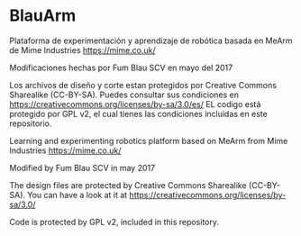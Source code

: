 # BlauArm

Plataforma de experimentación y aprendizaje de robótica basada en MeArm de Mime Industries https://mime.co.uk/

Modificaciones hechas por Fum Blau SCV en mayo del 2017

Los archivos de diseño y corte estan protegidos por Creative Commons Sharealike (CC-BY-SA). Puedes consultar sus condiciones en https://creativecommons.org/licenses/by-sa/3.0/es/
EL codigo está protegido por GPL v2, el cual tienes las condiciones incluidas en este repositorio.




Learning and experimenting robotics platform based on MeArm from Mime Industries https://mime.co.uk/

Modified by Fum Blau SCV in may 2017

The design files are protected by Creative Commons Sharealike (CC-BY-SA). You can have a look at it at https://creativecommons.org/licenses/by-sa/3.0/

Code is protected by GPL v2, included in this repository.
